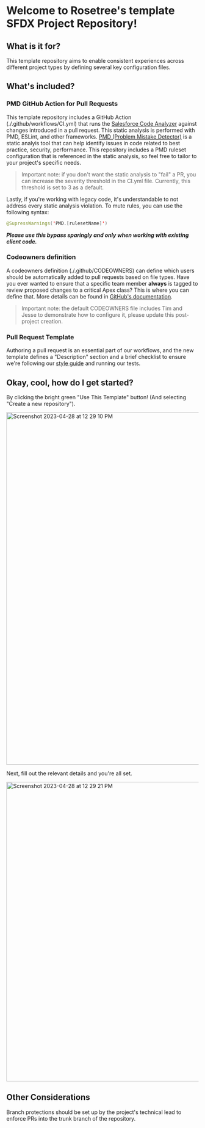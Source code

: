 # Welcome to Rosetree's template SFDX Project Repository!

## What is it for?
This template repository aims to enable consistent experiences across different project types by defining several key configuration files.

## What's included?



### PMD GitHub Action for Pull Requests

This template repository includes a GitHub Action (./.github/workflows/CI.yml) that runs the [Salesforce Code Analyzer](https://forcedotcom.github.io/sfdx-scanner/) against changes introduced in a pull request. This static analysis is performed with PMD, ESLint, and other frameworks. [PMD (Problem Mistake Detector)](https://pmd.github.io/pmd/index.html) is a static analyis tool that can help identify issues in code related to best practice, security, performance. This repository includes a PMD ruleset configuration that is referenced in the static analysis, so feel free to tailor to your project's specific needs.

> Important note: if you don't want the static analysis to "fail" a PR, you can increase the severity threshold in the CI.yml file. Currently, this threshold is set to 3 as a default.

Lastly, if you're working with legacy code, it's understandable to not address every static analysis violation. To mute rules, you can use the following syntax:

```java
@SupressWarnings('PMD.[rulesetName]')
```

***Please use this bypass sparingly and only when working with existing client code.***

### Codeowners definition

A codeowners definition (./.github/CODEOWNERS) can define which users should be automatically 
added to pull requests based on file types. Have you ever wanted to ensure that a 
specific team member __always__ is tagged to review proposed changes to a critical 
Apex class? This is where you can define that. More details can be found in [GitHub's
documentation](https://docs.github.com/en/repositories/managing-your-repositorys-settings-and-features/customizing-your-repository/about-code-owners). 

> Important note: the default CODEOWNERS file includes Tim and Jesse to demonstrate how to configure it, please update this post-project creation.

### Pull Request Template

Authoring a pull request is an essential part of our workflows, and the new template defines a "Description" section and a brief checklist to ensure we're following our [style guide](https://github.com/Rosetree-Solutions/Rosetree-Guides/blob/main/ApexStyleGuide.md) and running our tests. 

## Okay, cool, how do I get started?

By clicking the bright green "Use This Template" button! (And selecting "Create a new repository").

<img width="924" alt="Screenshot 2023-04-28 at 12 29 10 PM" src="https://user-images.githubusercontent.com/20362765/235225562-d82d344b-1b56-49f0-a388-60a337d60885.png">

Next, fill out the relevant details and you're all set.

<img width="785" alt="Screenshot 2023-04-28 at 12 29 21 PM" src="https://user-images.githubusercontent.com/20362765/235225613-052cf9bf-6ccc-4603-a6a1-f44185508403.png">

## Other Considerations

Branch protections should be set up by the project's technical lead to enforce PRs into the trunk branch of the repository.
